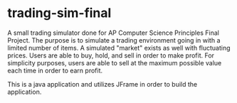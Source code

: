 # trading-sim-final
A small trading simulator done for AP Computer Science Principles Final Project. The purpose is to simulate a trading environment going in with a limited number of items. A simulated "market" exists as well with fluctuating prices. Users are able to buy, hold, and sell in order to make profit. For simplicity purposes, users are able to sell at the maximum possible value each time in order to earn profit.

This is a java application and utilizes JFrame in order to build the application.
